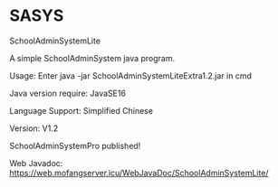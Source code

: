 # SASYS
SchoolAdminSystemLite

A simple SchoolAdminSystem java program.          

Usage: Enter  java -jar SchoolAdminSystemLiteExtra1.2.jar in cmd  

Java version require: JavaSE16

Language Support: Simplified Chinese

Version: V1.2

SchoolAdminSystemPro published!

Web Javadoc: https://web.mofangserver.icu/WebJavaDoc/SchoolAdminSystemLite/


